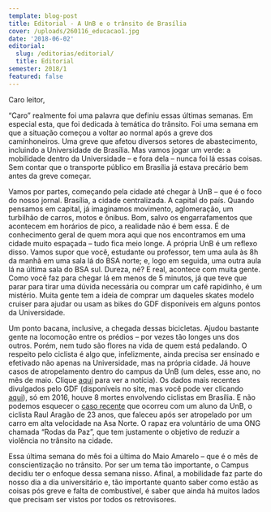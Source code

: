```yaml
---
template: blog-post
title: Editorial - A UnB e o trânsito de Brasília
cover: /uploads/260116_educacao1.jpg
date: '2018-06-02'
editorial:
  slug: /editorias/editorial/
  title: Editorial
semester: 2018/1
featured: false
---
```

Caro leitor,



“Caro” realmente foi uma palavra que definiu essas últimas semanas. Em especial esta, que foi dedicada à temática do trânsito. Foi uma semana em que a situação começou a voltar ao normal após a greve dos caminhoneiros. Uma greve que afetou diversos setores de abastecimento, incluindo a Universidade de Brasília. Mas vamos jogar um verde: a mobilidade dentro da Universidade – e fora dela –  nunca foi lá essas coisas. Sem contar que o transporte público em Brasília já estava precário bem antes da greve começar.



Vamos por partes, começando pela cidade até chegar à UnB – que é o foco do nosso jornal.  Brasília, a cidade centralizada. A capital do país. Quando pensamos em capital, já imaginamos movimento, aglomeração,  um turbilhão de carros, motos e ônibus. Bom, salvo os engarrafamentos que acontecem em horários de pico, a realidade não é bem essa.  É de conhecimento geral de quem mora aqui que nos encontramos em uma cidade muito espaçada – tudo fica meio longe. A própria UnB é um reflexo disso. Vamos supor que você, estudante ou professor, tem uma aula às 8h da manhã em uma sala lá do BSA norte; e, logo em seguida, uma outra aula lá na última sala do BSA sul. Dureza, né? E real, acontece com muita gente. Como você faz para chegar lá em menos de 5 minutos, já que teve que parar para tirar uma dúvida necessária ou comprar um café rapidinho, é um mistério. Muita gente tem a ideia de comprar um daqueles skates modelo cruiser para ajudar ou usam as bikes do GDF disponíveis em alguns pontos da Universidade.



Um ponto bacana, inclusive, a chegada dessas bicicletas. Ajudou bastante gente na locomoção entre os prédios – por vezes tão longes uns dos outros. Porém, nem tudo são flores na vida de quem está pedalando. O respeito pelo ciclista é algo que, infelizmente, ainda precisa ser ensinado e efetivado não apenas na Universidade, mas na própria cidade. Já houve casos de atropelamento dentro do campus da UnB (um deles, esse ano, no mês de maio. Clique [aqui](https://g1.globo.com/df/distrito-federal/noticia/ciclista-e-atropelado-dentro-do-campus-da-unb-na-asa-norte.ghtml) para ver a notícia). Os dados mais recentes divulgados pelo GDF (disponíveis no site, mas você pode ver clicando [aqui](http://www.detran.df.gov.br/images/estatisticas_transito_anuais_espec/informativo_n02_bicicleta_2016.pdf)), só em 2016, houve 8 mortes envolvendo ciclistas em Brasília. E não podemos esquecer o [caso recente](https://www.correiobraziliense.com.br/app/noticia/cidades/2017/10/22/interna_cidadesdf,635388/acidente-ciclista-rodas-da-paz.shtml) que ocorreu com um aluno da UnB, o ciclista Raul Aragão de 23 anos, que faleceu após ser atropelado por um carro em alta velocidade na Asa Norte. O rapaz era voluntário de uma ONG chamada “Rodas da Paz”, que tem justamente o objetivo de reduzir a violência no trânsito na cidade.



Essa última semana do mês foi a última do Maio Amarelo – que é o mês de conscientização no trânsito. Por ser um tema tão importante, o Campus decidiu ter o enfoque dessa semana nisso. Afinal, a mobilidade faz parte do nosso dia a dia universitário e, tão importante quanto saber como estão as coisas pós greve e falta de combustível, é saber que ainda há muitos lados que precisam ser vistos por todos os retrovisores.

